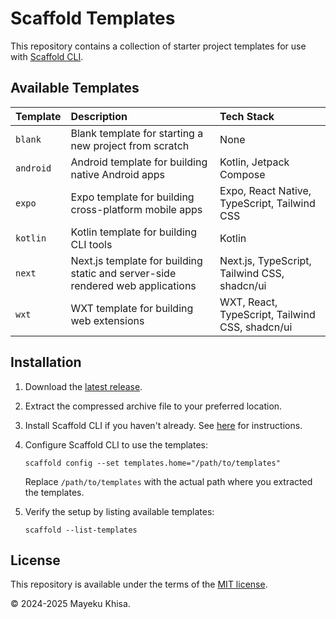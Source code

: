 # Scaffold Templates

This repository contains a collection of starter project templates for use with [Scaffold CLI](https://github.com/mayekukhisa/scaffold-cli).

## Available Templates

| Template  | Description                                                                    | Tech Stack                                      |
| :-------- | :----------------------------------------------------------------------------- | :---------------------------------------------- |
| `blank`   | Blank template for starting a new project from scratch                         | None                                            |
| `android` | Android template for building native Android apps                              | Kotlin, Jetpack Compose                         |
| `expo`    | Expo template for building cross-platform mobile apps                          | Expo, React Native, TypeScript, Tailwind CSS    |
| `kotlin`  | Kotlin template for building CLI tools                                         | Kotlin                                          |
| `next`    | Next.js template for building static and server-side rendered web applications | Next.js, TypeScript, Tailwind CSS, shadcn/ui    |
| `wxt`     | WXT template for building web extensions                                       | WXT, React, TypeScript, Tailwind CSS, shadcn/ui |

## Installation

1. Download the [latest release](https://github.com/mayekukhisa/scaffold-templates/releases/latest).

2. Extract the compressed archive file to your preferred location.

3. Install Scaffold CLI if you haven't already. See [here](https://github.com/mayekukhisa/scaffold-cli#getting-started) for instructions.

4. Configure Scaffold CLI to use the templates:

   ```shell
   scaffold config --set templates.home="/path/to/templates"
   ```

   Replace `/path/to/templates` with the actual path where you extracted the templates.

5. Verify the setup by listing available templates:

   ```shell
   scaffold --list-templates
   ```

## License

This repository is available under the terms of the [MIT license](LICENSE).

&copy; 2024-2025 Mayeku Khisa.
